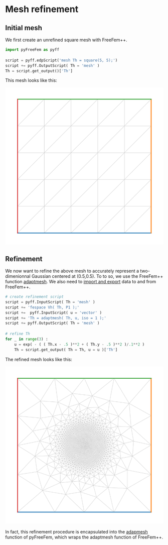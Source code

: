 # Mesh refinement

## Initial mesh

We first create an unrefined square mesh with FreeFem++.

```python
import pyFreeFem as pyff

script = pyff.edpScript('mesh Th = square(5, 5);')
script += pyff.OutputScript( Th = 'mesh' )
Th = script.get_output()['Th']
```
This mesh looks like this:

![Initial mesh](../figures/adaptmesh_0.svg)

## Refinement

We now want to refine the above mesh to accurately represent a two-dimenionnal Gaussian centered at (0.5,0.5). To to so, we use the FreeFem++ function [adaptmesh](https://doc.freefem.org/documentation/mesh-generation.html#the-command-adaptmesh). We also need to [import and export](IO.md) data to and from FreeFem++.

```python
# create refinement script
script = pyff.InputScript( Th = 'mesh' )
script += 'fespace Vh( Th, P1 );'
script +=  pyff.InputScript( u = 'vector' )
script += 'Th = adaptmesh( Th, u, iso = 1 );'
script += pyff.OutputScript( Th = 'mesh' )

# refine Th
for _ in range(3) :
    u = exp( - ( ( Th.x - .5 )**2 + ( Th.y - .5 )**2 )/.1**2 )
    Th = script.get_output( Th = Th, u = u )['Th']
```
The refined mesh looks like this:

![Initial mesh](../figures/adaptmesh_1.svg)

In fact, this refinement procedure is encapsulated into the [adapmesh](./build_your_own_mesh.md) function of pyFreeFem, which wraps the adaptmesh function of FreeFem++.

